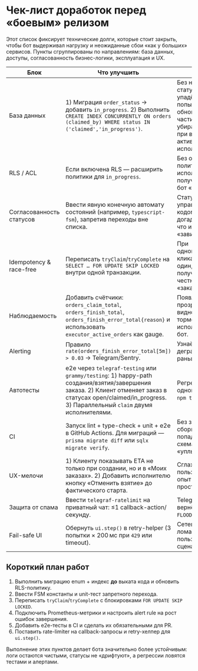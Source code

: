 # Чек-лист доработок перед «боевым» релизом

Этот список фиксирует технические долги, которые стоит закрыть, чтобы бот выдерживал нагрузку и неожиданные сбои «как у больших» сервисов. Пункты сгруппированы по направлениям: база данных, доступы, согласованность бизнес-логики, эксплуатация и UX.

| Блок | Что улучшить | Зачем |
| --- | --- | --- |
| База данных | 1) Миграция `order_status` → добавить `in_progress`. 2) Выполнить `CREATE INDEX CONCURRENTLY ON orders (claimed_by) WHERE status IN ('claimed','in_progress')`. | Без нового статуса API упадёт на попытке обновления; частичный индекс убирает full-scan при выборке активных заказов исполнителя. |
| RLS / ACL | Если включена RLS — расширить политики для `in_progress`. | Без обновления политик исполнитель получит 0 строк и бот «ослепнет». |
| Согласованность статусов | Ввести явную конечную автомату состояний (например, `typescript-fsm`), запретив переходы вне списка. | Статусы управляются кодом, а не догадками в SQL, что исключает «зависания». |
| Idempotency & race-free | Переписать `tryClaim`/`tryComplete` на `SELECT … FOR UPDATE SKIP LOCKED` внутри одной транзакции. | При одновременных кликах побеждает один, второй получает `null`, UI честно сообщает «заказ уже взят». |
| Наблюдаемость | Добавить счётчики: `orders_claim_total`, `orders_finish_total`, `orders_finish_error_total{reason}` и использовать `executor_active_orders` как gauge. | Появляется прозрачность: видно, где тормозит клиент, исполнитель или бот. |
| Alerting | Правило `rate(orders_finish_error_total[5m]) > 0.03` → Telegram/Sentry. | Узнаёте о деградации раньше клиента. |
| Автотесты | e2e через `telegraf-testing` или `grammy/testing`: 1) happy-path создания/взятия/завершения заказа. 2) Клиент отменяет заказ в статусах open/claimed/in_progress. 3) Параллельный `claim` двумя исполнителями. | Регрессы ловятся одной командой `npm test`. |
| CI | Запуск lint + type-check + unit + e2e в GitHub Actions. Для миграций — `prisma migrate diff` или `sqlx migrate verify`. | Без зелёной сборки PR не попадает в `main`, схема не «уплывает». |
| UX-мелочи | 1) Клиенту показывать ETA не только при создании, но и в «Моих заказах». 2) Добавить исполнителю кнопку «Отменить взятие» до фактического старта. | Сглаживаем пользовательский опыт и снижаем простой очереди. |
| Защита от спама | Ввести `telegraf-ratelimit` на приватный чат: ≤1 callback-action/секунду. | Telegram не вернёт `FLOOD_WAIT`. |
| Fail-safe UI | Обернуть `ui.step()` в retry-helper (3 попытки × 200 мс при `429` или timeout). | Сетевые лаги не ломают пользовательский сценарий. |

## Короткий план работ

1. Выполнить миграцию enum + индекс **до** выката кода и обновить RLS-политику.
2. Ввести FSM константы и unit-тест запретного перехода.
3. Переписать `tryClaim`/`tryComplete` с блокировками `FOR UPDATE SKIP LOCKED`.
4. Подключить Prometheus-метрики и настроить alert rule на рост ошибок завершения.
5. Добавить e2e-тесты в CI и сделать их обязательными для PR.
6. Поставить rate-limiter на callback-запросы и retry-хелпер для `ui.step()`.

Выполнение этих пунктов делает бота значительно более устойчивым: логи остаются чистыми, статусы не «дрифтуют», а регрессии ловятся тестами и алертами.
